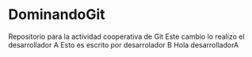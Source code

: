 # DominandoGit
Repositorio para la actividad cooperativa de Git
Este cambio lo realizo el desarrollador A
Esto es escrito por desarrolador B
Hola desarrolladorA

